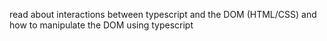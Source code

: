 read about interactions between typescript and the DOM (HTML/CSS) and how to manipulate the DOM using typescript
